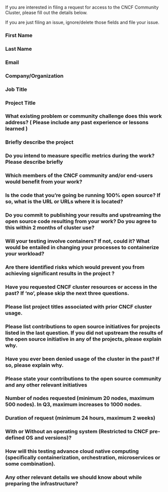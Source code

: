 If you are interested in filing a request for access to the CNCF Community Cluster, please fill out the details below.

If you are just filing an issue, ignore/delete those fields and file your issue.

### First Name

### Last Name
 
### Email
 
### Company/Organization
 
### Job Title
 
### Project Title
 
### What existing problem or community challenge does this work address? ( Please include any past experience or lessons learned )
 
### Briefly describe the project
 
### Do you intend to measure specific metrics during the work? Please describe briefly
 
### Which members of the CNCF community and/or end-users would benefit from your work?

### Is the code that you’re going be running 100% open source? If so, what is the URL or URLs where it is located?

### Do you commit to publishing your results and upstreaming the open source code resulting from your work? Do you agree to this within 2 months of cluster use?

### Will your testing involve containers? If not, could it? What would be entailed in changing your processes to containerize your workload?
 
### Are there identified risks which would prevent you from achieving significant results in the project ?
 
### Have you requested CNCF cluster resources or access in the past? If ‘no’, please skip the next three questions.
 
### Please list project titles associated with prior CNCF cluster usage.
 
### Please list contributions to open source initiatives for projects listed in the last question. If you did not upstream the results of the open source initiative in any of the projects, please explain why.
 
### Have you ever been denied usage of the cluster in the past? If so, please explain why.
 
### Please state your contributions to the open source community and any other relevant initiatives
 
### Number of nodes requested (minimum 20 nodes, maximum 500 nodes). In Q3, maximum increases to 1000 nodes.
 
### Duration of request (minimum 24 hours, maximum 2 weeks)
 
### With or Without an operating system (Restricted to CNCF pre-defined OS and versions)?

### How will this testing advance cloud native computing (specifically containerization, orchestration, microservices or some combination).

### Any other relevant details we should know about while preparing the infrastructure?
